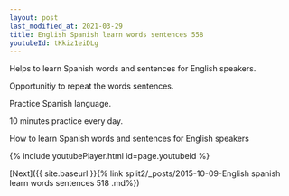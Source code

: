 ```yaml
---
layout: post
last_modified_at: 2021-03-29
title: English Spanish learn words sentences 558 
youtubeId: tKkiz1eiDLg
---
```

 
 
Helps to learn Spanish words and sentences for English speakers.

Opportunitiy to repeat the words sentences. 

Practice Spanish language. 
 
10 minutes practice every day. 
 
How to learn Spanish words and sentences for English speakers 
 
{% include youtubePlayer.html id=page.youtubeId %}
 
 
[Next]({{ site.baseurl }}{% link  split2/_posts/2015-10-09-English spanish learn words sentences 518 .md%})
 
